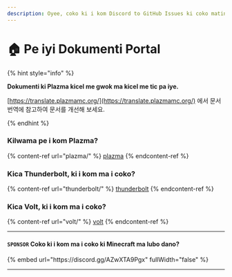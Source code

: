 ```yaml
---
description: Oyee, coko ki i kom Discord to GitHub Issues ki coko matino.
---
```


# 🏠 Pe iyi Dokumenti Portal

{% hint style="info" %}

**Dokumenti ki Plazma kicel me gwok ma kicel me tic pa iye.**

[https://translate.plazmamc.org/](https://translate.plazmamc.org/) 에서 문서 번역에 참고하여 문서를 개선해 보세요.

{% endhint %}

### Kilwama pe i kom Plazma?

{% content-ref url="plazma/" %}
[plazma](plazma/)
{% endcontent-ref %}

### Kica Thunderbolt, ki i kom ma i coko?

{% content-ref url="thunderbolt/" %}
[thunderbolt](thunderbolt/)
{% endcontent-ref %}

### Kica Volt, ki i kom ma i coko?

{% content-ref url="volt/" %}
[volt](volt/)
{% endcontent-ref %}

***

#### `SPONSOR` Coko ki i kom ma i coko ki Minecraft ma lubo dano? <a href="#etc-1" id="etc-1"></a>

{% embed url="https\://discord.gg/AZwXTA9Pgx" fullWidth="false" %}

***
